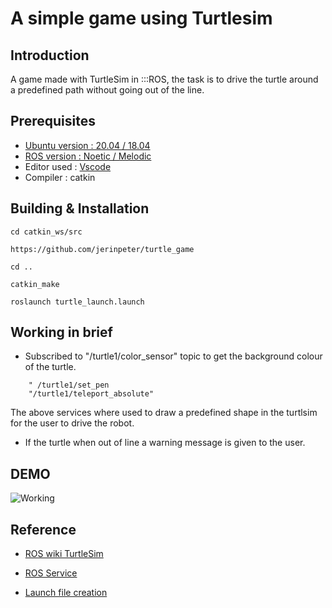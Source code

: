 # A simple game using Turtlesim 
## Introduction

A game made with TurtleSim in :::ROS, the task is to drive the turtle around a predefined path without going out of the line.


## Prerequisites

* [Ubuntu version : 20.04 / 18.04](https://ubuntu.com/download/desktop)
* [ROS version : Noetic / Melodic](http://wiki.ros.org/noetic/Installation/Ubuntu)
* Editor used : [Vscode](https://code.visualstudio.com/download)
* Compiler  : catkin


## Building & Installation
```
cd catkin_ws/src

https://github.com/jerinpeter/turtle_game

cd ..

catkin_make

roslaunch turtle_launch.launch

```
## Working in brief

* Subscribed to "/turtle1/color_sensor" topic to get the background colour of the turtle.

```
    " /turtle1/set_pen
    "/turtle1/teleport_absolute"
```
The above services where used to draw a predefined shape in the turtlsim for the user to drive the robot.

* If the turtle when out of line a warning message is given to the user.




## DEMO

![Working](demo/demo.gif)

## Reference

* [ROS wiki TurtleSim](http://wiki.ros.org/turtlesim)

* [ROS Service](http://wiki.ros.org/rosservice)

* [Launch file creation](http://wiki.ros.org/roslaunch)


